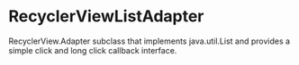 # RecyclerViewListAdapter
RecyclerView.Adapter subclass that implements java.util.List and provides a simple click and
long click callback interface.

